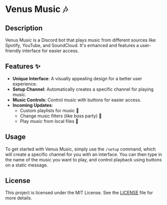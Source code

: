 # Venus Music 🎶

## Description
Venus Music is a Discord bot that plays music from different sources like Spotify, YouTube, and SoundCloud. It's enhanced and features a user-friendly interface for easier access.

## Features ✨
- **Unique Interface**: A visually appealing design for a better user experience.
- **Setup Channel**: Automatically creates a specific channel for playing music.
- **Music Controls**: Control music with buttons for easier access.
- **Incoming Updates**:
  - Custom playlists for music 🎵
  - Change music filters (like boss party) 🎉
  - Play music from local files 💾

## Usage
To get started with Venus Music, simply use the `/setup` command, which will create a specific channel for you with an interface. You can then type in the name of the music you want to play, and control playback using buttons on a static message.

## License
This project is licensed under the MIT License. See the [LICENSE](LICENSE) file for more details.
